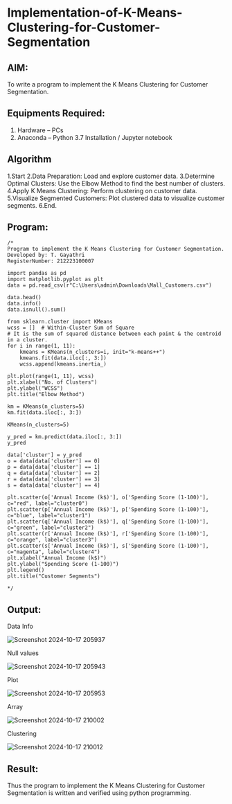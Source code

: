 # Implementation-of-K-Means-Clustering-for-Customer-Segmentation

## AIM:
To write a program to implement the K Means Clustering for Customer Segmentation.

## Equipments Required:
1. Hardware – PCs
2. Anaconda – Python 3.7 Installation / Jupyter notebook

## Algorithm
1.Start
2.Data Preparation: Load and explore customer data.
3.Determine Optimal Clusters: Use the Elbow Method to find the best number of clusters.
4.Apply K Means Clustering: Perform clustering on customer data.
5.Visualize Segmented Customers: Plot clustered data to visualize customer segments.
6.End.

## Program:
```
/*
Program to implement the K Means Clustering for Customer Segmentation.
Developed by: T. Gayathri
RegisterNumber: 212223100007

import pandas as pd
import matplotlib.pyplot as plt
data = pd.read_csv(r"C:\Users\admin\Downloads\Mall_Customers.csv")

data.head()
data.info()
data.isnull().sum()

from sklearn.cluster import KMeans
wcss = []  # Within-Cluster Sum of Square
# It is the sum of squared distance between each point & the centroid in a cluster.
for i in range(1, 11):
    kmeans = KMeans(n_clusters=i, init="k-means++")
    kmeans.fit(data.iloc[:, 3:])
    wcss.append(kmeans.inertia_)

plt.plot(range(1, 11), wcss)
plt.xlabel("No. of Clusters")
plt.ylabel("WCSS")
plt.title("Elbow Method")

km = KMeans(n_clusters=5)
km.fit(data.iloc[:, 3:])

KMeans(n_clusters=5)

y_pred = km.predict(data.iloc[:, 3:])
y_pred

data['cluster'] = y_pred
o = data[data['cluster'] == 0]
p = data[data['cluster'] == 1]
q = data[data['cluster'] == 2]
r = data[data['cluster'] == 3]
s = data[data['cluster'] == 4]

plt.scatter(o['Annual Income (k$)'], o['Spending Score (1-100)'], c="red", label="cluster0")
plt.scatter(p['Annual Income (k$)'], p['Spending Score (1-100)'], c="blue", label="cluster1")
plt.scatter(q['Annual Income (k$)'], q['Spending Score (1-100)'], c="green", label="cluster2")
plt.scatter(r['Annual Income (k$)'], r['Spending Score (1-100)'], c="orange", label="cluster3")
plt.scatter(s['Annual Income (k$)'], s['Spending Score (1-100)'], c="magenta", label="cluster4")
plt.xlabel("Annual Income (k$)")
plt.ylabel("Spending Score (1-100)")
plt.legend()
plt.title("Customer Segments")

*/ 
```

## Output:

Data Info

![Screenshot 2024-10-17 205937](https://github.com/user-attachments/assets/86d6c5ac-3b5f-47a3-93d0-e59bbae59523)


Null values 

![Screenshot 2024-10-17 205943](https://github.com/user-attachments/assets/1172882a-5433-48f4-98d7-301d1cd483ce)


Plot

![Screenshot 2024-10-17 205953](https://github.com/user-attachments/assets/9c299df4-abca-4ee6-9e38-4ed3556a7d08)


Array

![Screenshot 2024-10-17 210002](https://github.com/user-attachments/assets/b4561b60-ec9e-4897-828e-ebcf256c6fa1)


Clustering

![Screenshot 2024-10-17 210012](https://github.com/user-attachments/assets/34c65461-f646-46dd-93ef-dcf3cec98f8e)


## Result:
Thus the program to implement the K Means Clustering for Customer Segmentation is written and verified using python programming.
